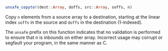 ```julia
unsafe_copyto!(dest::Array, doffs, src::Array, soffs, n)
```

Copy `n` elements from a source array to a destination, starting at the linear index `soffs` in the source and `doffs` in the destination (1-indexed).

The `unsafe` prefix on this function indicates that no validation is performed to ensure that n is inbounds on either array. Incorrect usage may corrupt or segfault your program, in the same manner as C.
